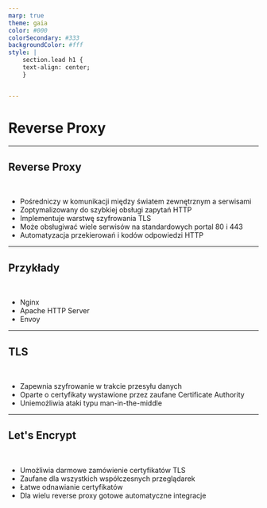 ```yaml
---
marp: true
theme: gaia
color: #000
colorSecondary: #333
backgroundColor: #fff
style: |
    section.lead h1 {
    text-align: center;
    }


---
```

<!-- _class: lead -->
# Reverse Proxy


---
<!-- _class: lead -->
## Reverse Proxy
<br>

- Pośredniczy w komunikacji między światem zewnętrznym a serwisami
- Zoptymalizowany do szybkiej obsługi zapytań HTTP
- Implementuje warstwę szyfrowania TLS
- Może obsługiwać wiele serwisów na standardowych portal 80 i 443
- Automatyzacja przekierowań i kodów odpowiedzi HTTP

---
<!-- _class: lead -->
## Przykłady
<br>

- Nginx
- Apache HTTP Server
- Envoy

---
<!-- _class: lead -->
## TLS
<br>

- Zapewnia szyfrowanie w trakcie przesyłu danych
- Oparte o certyfikaty wystawione przez zaufane Certificate Authority
- Uniemożliwia ataki typu man-in-the-middle

---
<!-- _class: lead -->
## Let's Encrypt
<br>

- Umożliwia darmowe zamówienie certyfikatów TLS
- Zaufane dla wszystkich współczesnych przeglądarek
- Łatwe odnawianie certyfikatów
- Dla wielu reverse proxy gotowe automatyczne integracje
